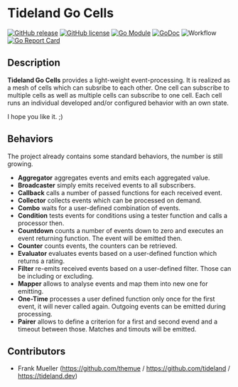 # Tideland Go Cells

[![GitHub release](https://img.shields.io/github/release/tideland/go-cells.svg)](https://github.com/tideland/go-cells)
[![GitHub license](https://img.shields.io/badge/license-New%20BSD-blue.svg)](https://raw.githubusercontent.com/tideland/go-cells/master/LICENSE)
[![Go Module](https://img.shields.io/github/go-mod/go-version/tideland/go-cells)](https://github.com/tideland/go-cells/blob/master/go.mod)
[![GoDoc](https://godoc.org/tideland.dev/go/cells?status.svg)](https://pkg.go.dev/mod/tideland.dev/go/cells?tab=packages)
![Workflow](https://github.com/tideland/go-cells/actions/workflows/go.yml/badge.svg)
[![Go Report Card](https://goreportcard.com/badge/github.com/tideland/go-cells)](https://goreportcard.com/report/tideland.dev/go/cells)

## Description

**Tideland Go Cells** provides a light-weight event-processing. It is realized
as a mesh of cells which can subsribe to each other. One cell can subscribe to
multiple cells as well as multiple cells can subscribe to one cell. Each cell
runs an individual developed and/or configured behavior with an own state.

I hope you like it. ;)

## Behaviors

The project already contains some standard behaviors, the number is still growing.

- **Aggregator** aggregates events and emits each aggregated value.
- **Broadcaster** simply emits received events to all subscribers.
- **Callback** calls a number of passed functions for each received event.
- **Collector** collects events which can be processed on demand.
- **Combo** waits for a user-defined combination of events.
- **Condition** tests events for conditions using a tester function and calls a
  processor then.
- **Countdown** counts a number of events down to zero and executes an event returning
  function. The event will be emitted then.
- **Counter** counts events, the counters can be retrieved.
- **Evaluator** evaluates events based on a user-defined function which returns a rating.
- **Filter** re-emits received events based on a user-defined filter. Those can be including
  or excluding.
- **Mapper** allows to analyse events and map them into new one for emitting.
- **One-Time** processes a user defined function only once for the first event, it will never
  called again. Outgoing events can be emitted during processing.
- **Pairer** allows to define a criterion for a first and second evend and a timeout
  between those. Matches and timouts will be emitted.

## Contributors

- Frank Mueller (https://github.com/themue / https://github.com/tideland / https://tideland.dev)

